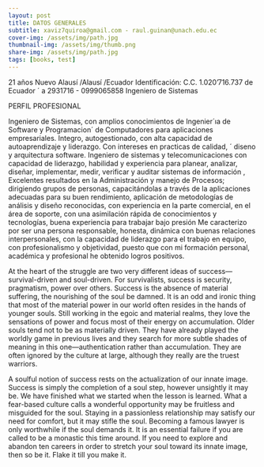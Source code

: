 ```yaml
---
layout: post
title: DATOS GENERALES
subtitle: xaviz7quiroa@gmail.com - raul.guinan@unach.edu.ec
cover-img: /assets/img/path.jpg
thumbnail-img: /assets/img/thumb.png
share-img: /assets/img/path.jpg
tags: [books, test]
---
```


21 años
Nuevo Alausí /Alausí /Ecuador
Identificación: C.C. 1.020’716.737 de Ecuador ´ a
2931716 - 0999065858
Ingeniero de Sistemas



PERFIL PROFESIONAL

Ingeniero de Sistemas, con amplios conocimientos de Ingenier´ıa de Software y Programacion´ de Computadores para aplicaciones empresariales.
Integro, autogestionado, con alta capacidad de autoaprendizaje y liderazgo. Con intereses en practicas de calidad, ´ diseno y arquitectura software.
Ingeniero de sistemas y telecomunicaciones con capacidad de liderazgo, habilidad y experiencia para
planear, analizar, diseñar, implementar, medir, verificar y auditar sistemas de información , Excelentes
resultados en la Administración y manejo de Procesos; dirigiendo grupos de personas, capacitándolas a
través de la aplicaciones adecuadas para su buen rendimiento, aplicación de metodologías de análisis y
diseño reconocidas, con experiencia en la parte comercial, en el área de soporte, con una asimilación
rápida de conocimientos y tecnologías, buena experiencia para trabajar bajo presión
Me caracterizo por ser una persona responsable, honesta, dinámica con buenas relaciones interpersonales,
con la capacidad de liderazgo para el trabajo en equipo, con profesionalismo y objetividad, puesto que con
mi formación personal, académica y profesional he obtenido logros positivos.

At the heart of the struggle are two very different ideas of success—survival-driven and soul-driven. For survivalists, success is security, pragmatism, power over others. Success is the absence of material suffering, the nourishing of the soul be damned. It is an odd and ironic thing that most of the material power in our world often resides in the hands of younger souls. Still working in the egoic and material realms, they love the sensations of power and focus most of their energy on accumulation. Older souls tend not to be as materially driven. They have already played the worldly game in previous lives and they search for more subtle shades of meaning in this one—authentication rather than accumulation. They are often ignored by the culture at large, although they really are the truest warriors.

A soulful notion of success rests on the actualization of our innate image. Success is simply the completion of a soul step, however unsightly it may be. We have finished what we started when the lesson is learned. What a fear-based culture calls a wonderful opportunity may be fruitless and misguided for the soul. Staying in a passionless relationship may satisfy our need for comfort, but it may stifle the soul. Becoming a famous lawyer is only worthwhile if the soul demands it. It is an essential failure if you are called to be a monastic this time around. If you need to explore and abandon ten careers in order to stretch your soul toward its innate image, then so be it. Flake it till you make it.